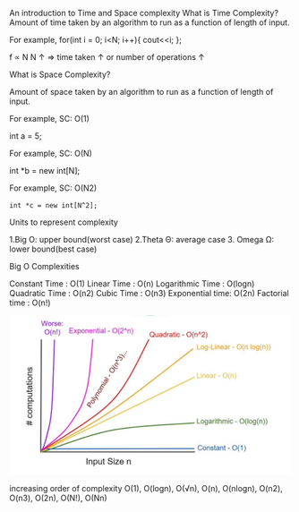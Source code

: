 An introduction to Time and Space complexity
What is Time Complexity?
Amount of time taken by an algorithm to run as a function of length of input.

For example,
  for(int i = 0; i<N; i++){
  cout<<i;
  };

  f ∝ N
N ↑ ⇒ time taken ↑ or number of operations ↑

What is Space Complexity?

Amount of space taken by an algorithm to run as a function of length of input.

For example, SC: O(1)

  int a = 5;

  For example, SC: O(N)

  int *b = new int[N];

  For example, SC: O(N2)

    int *c = new int[N^2];

   Units to represent complexity

   1.Big O: upper bound(worst case)
   2.Theta Θ: average case
   3. Omega Ω: lower bound(best case)

   Big O Complexities

  Constant Time : O(1)
  Linear Time : O(n)
  Logarithmic Time : O(logn)
  Quadratic Time : O(n2)
  Cubic Time : O(n3)
  Exponential time: O(2n)
  Factorial time : O(n!)
 
![alt text](68747470733a2f2f6d69726f2e6d656469756d2e636f6d2f76322f726573697a653a6669743a313335382f312a645765745f59552d353037324b636b6f374c7a7375512e6a706567.jpg)

increasing order of complexity
O(1), O(logn), O(√n), O(n), O(nlogn), O(n2), O(n3), O(2n), O(N!), O(Nn)